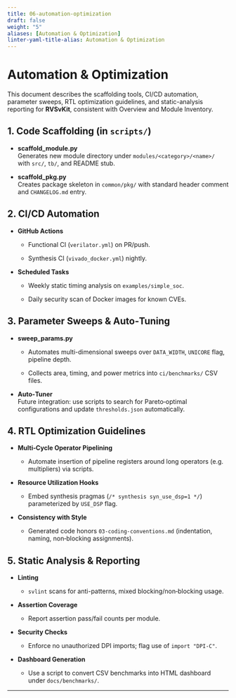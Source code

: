 ```yaml
---
title: 06-automation-optimization
draft: false
weight: "5"
aliases: [Automation & Optimization]
linter-yaml-title-alias: Automation & Optimization
---
```

# Automation & Optimization

This document describes the scaffolding tools, CI/CD automation, parameter sweeps, RTL optimization guidelines, and static-analysis reporting for **RVSvKit**, consistent with Overview and Module Inventory.

## 1. Code Scaffolding (in `scripts/`)

- **scaffold_module.py**  
	Generates new module directory under `modules/<category>/<name>/` with `src/`, `tb/`, and README stub.
	
- **scaffold_pkg.py**  
	Creates package skeleton in `common/pkg/` with standard header comment and `CHANGELOG.md` entry.

## 2. CI/CD Automation

- **GitHub Actions**
	
	- Functional CI (`verilator.yml`) on PR/push.
		
	- Synthesis CI (`vivado_docker.yml`) nightly.
		
- **Scheduled Tasks**
	
	- Weekly static timing analysis on `examples/simple_soc`.
		
	- Daily security scan of Docker images for known CVEs.

## 3. Parameter Sweeps & Auto‑Tuning

- **sweep_params.py**
	
	- Automates multi-dimensional sweeps over `DATA_WIDTH`, `UNICORE` flag, pipeline depth.
		
	- Collects area, timing, and power metrics into `ci/benchmarks/` CSV files.
		
- **Auto‑Tuner**  
	Future integration: use scripts to search for Pareto‑optimal configurations and update `thresholds.json` automatically.

## 4. RTL Optimization Guidelines

- **Multi‑Cycle Operator Pipelining**
	
	- Automate insertion of pipeline registers around long operators (e.g. multipliers) via scripts.
		
- **Resource Utilization Hooks**
	
	- Embed synthesis pragmas (`/* synthesis syn_use_dsp=1 */`) parameterized by `USE_DSP` flag.
		
- **Consistency with Style**
	
	- Generated code honors `03-coding-conventions.md` (indentation, naming, non‑blocking assignments).

## 5. Static Analysis & Reporting

- **Linting**
	
	- `svlint` scans for anti-patterns, mixed blocking/non‑blocking usage.
		
- **Assertion Coverage**
	
	- Report assertion pass/fail counts per module.
		
- **Security Checks**
	
	- Enforce no unauthorized DPI imports; flag use of `import "DPI-C"`.
		
- **Dashboard Generation**
	
	- Use a script to convert CSV benchmarks into HTML dashboard under `docs/benchmarks/`.

---
